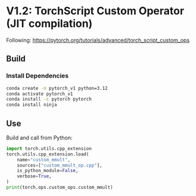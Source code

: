 # V1.2: TorchScript Custom Operator (JIT compilation)

Following: https://pytorch.org/tutorials/advanced/torch_script_custom_ops

## Build
### Install Dependencies
```bash
conda create -n pytorch_v1 python=3.12
conda activate pytorch_v1
conda install -c pytorch pytorch
conda install ninja
```

## Use
Build and call from Python:

```python
import torch.utils.cpp_extension
torch.utils.cpp_extension.load(
    name="custom_mmult",
    sources=["custom_mmult_op.cpp"],
    is_python_module=False,
    verbose=True,
)
print(torch.ops.custom_ops.custom_mmult)
```
